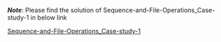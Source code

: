 ***Note***: Please find the solution of Sequence-and-File-Operations_Case-study-1 in below link

[Sequence-and-File-Operations_Case-study-1](https://github.com/SunnyMaxwell/Python-Practice/tree/main/Sequence-and-File-Operations_Case-study-1)
